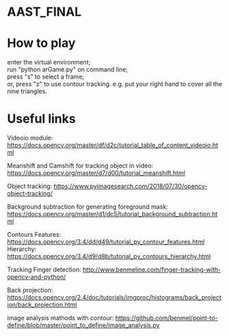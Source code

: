 # AAST_FINAL
# How to play
  enter the virtual environment;\
  run "python arGame.py" on command line;\
  press "s" to select a frame;\
  or, press "z" to use contour tracking. e.g. put your right hand to cover all the nine triangles.

# Useful links
Videoio module: https://docs.opencv.org/master/df/d2c/tutorial_table_of_content_videoio.html

Meanshift and Camshift for tracking object in video: https://docs.opencv.org/master/d7/d00/tutorial_meanshift.html

Object tracking: https://www.pyimagesearch.com/2018/07/30/opencv-object-tracking/

Background subtraction for generating foreground mask: https://docs.opencv.org/master/d1/dc5/tutorial_background_subtraction.html

Contours Features: https://docs.opencv.org/3.4/dd/d49/tutorial_py_contour_features.html
Hierarchy: https://docs.opencv.org/3.4/d9/d8b/tutorial_py_contours_hierarchy.html

Tracking Finger detection: http://www.benmeline.com/finger-tracking-with-opencv-and-python/

Back projection: https://docs.opencv.org/2.4/doc/tutorials/imgproc/histograms/back_projection/back_projection.html

image analysis mathods with contour: https://github.com/benmel/point-to-define/blob/master/point_to_define/image_analysis.py

